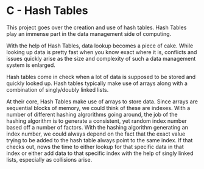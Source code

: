 # C - Hash Tables
This project goes over the creation and use of hash tables. Hash Tables play an immense part in the data management side of computing.

With the help of Hash Tables, data lookup becomes a piece of cake. While looking up data is pretty fast when you know exact where it is, conflicts and issues quickly arise as the size and complexity of such a data management system is enlarged.

Hash tables come in check when a lot of data is supposed to be stored and quickly looked up. Hash tables typically make use of arrays along with a combination of singly/doubly linked lists.

At their core, Hash Tables make use of arrays to store data. Since arrays are sequential blocks of memory, we could think of these are indexes. With a number of different hashing algrorithms going around, the job of the hashing algorithm is to generate a consistent, yet random index number based off a number of factors. With the hashing algorithm generating an index number, we could always depend on the fact that the exact value trying to be added to the hash table always point to the same index. If that checks out, nows the time to either lookup for that specific data in that index or either add data to that specific index with the help of singly linked lists, especially as collisions arise.
